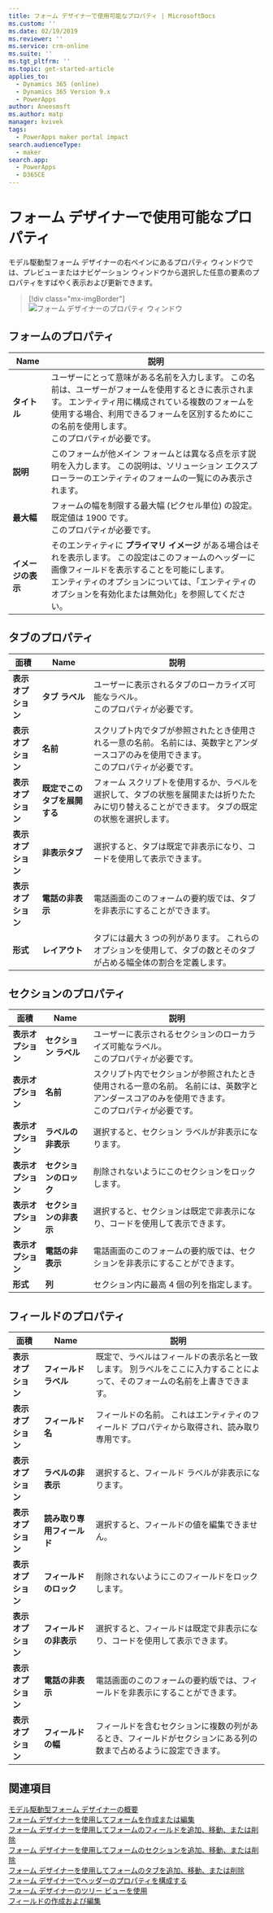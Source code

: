 ```yaml
---
title: フォーム デザイナーで使用可能なプロパティ | MicrosoftDocs
ms.custom: ''
ms.date: 02/19/2019
ms.reviewer: ''
ms.service: crm-online
ms.suite: ''
ms.tgt_pltfrm: ''
ms.topic: get-started-article
applies_to:
  - Dynamics 365 (online)
  - Dynamics 365 Version 9.x
  - PowerApps
author: Aneesmsft
ms.author: matp
manager: kvivek
tags:
  - PowerApps maker portal impact
search.audienceType:
  - maker
search.app:
  - PowerApps
  - D365CE
---
```


# <a name="properties-available-in-the-form-designer"></a>フォーム デザイナーで使用可能なプロパティ

モデル駆動型フォーム デザイナーの右ペインにあるプロパティ ウィンドウでは、プレビューまたはナビゲーション ウィンドウから選択した任意の要素のプロパティをすばやく表示および更新できます。 

> [!div class="mx-imgBorder"] 
> ![](media/form-designer-property-pane.png "フォーム デザイナーのプロパティ ウィンドウ")

## <a name="form-properties"></a>フォームのプロパティ


|Name  |説明  |
|---------|---------|
|**タイトル**     | ユーザーにとって意味がある名前を入力します。 この名前は、ユーザーがフォームを使用するときに表示されます。 エンティティ用に構成されている複数のフォームを使用する場合、利用できるフォームを区別するためにこの名前を使用します。 <br /> このプロパティが必要です。        |
|**説明**     |  このフォームが他メイン フォームとは異なる点を示す説明を入力します。 この説明は、ソリューション エクスプローラーのエンティティのフォームの一覧にのみ表示されます。        |
|**最大幅**     | フォームの幅を制限する最大幅 (ピクセル単位) の設定。 既定値は 1900 です。 <br /> このプロパティが必要です。       |
|**イメージの表示**      | そのエンティティに **プライマリ イメージ** がある場合はそれを表示します。 この設定はこのフォームのヘッダーに画像フィールドを表示することを可能にします。 <br /> エンティティのオプションについては、「エンティティのオプションを有効化または無効化」を参照してください。         |


## <a name="tab-properties"></a>タブのプロパティ

|面積   |Name  |説明  |
|---------|---------|---------|
|**表示オプション**      | **タブ ラベル**      | ユーザーに表示されるタブのローカライズ可能なラベル。 <br /> このプロパティが必要です。         |
| **表示オプション**      |  **名前**     |  スクリプト内でタブが参照されたとき使用される一意の名前。 名前には、英数字とアンダースコアのみを使用できます。 <br />このプロパティが必要です。      |
| **表示オプション**      |  **既定でこのタブを展開する**      |  フォーム スクリプトを使用するか、ラベルを選択して、タブの状態を展開または折りたたみに切り替えることができます。 タブの既定の状態を選択します。       |
| **表示オプション**      | **非表示タブ**     | 選択すると、タブは既定で非表示になり、コードを使用して表示できます。       |
| **表示オプション**      | **電話の非表示**     |  電話画面のこのフォームの要約版では、タブを非表示にすることができます。     |
| **形式**   | **レイアウト**     |  タブには最大 3 つの列があります。 これらのオプションを使用して、タブの数とそのタブが占める幅全体の割合を定義します。      |

## <a name="section-properties"></a>セクションのプロパティ


|面積   |Name  |説明  |
|---------|---------|---------|
|**表示オプション**      | **セクション ラベル**    | ユーザーに表示されるセクションのローカライズ可能なラベル。 <br /> このプロパティが必要です。      |
|**表示オプション**      | **名前**    | スクリプト内でセクションが参照されたとき使用される一意の名前。 名前には、英数字とアンダースコアのみを使用できます。 <br /> このプロパティが必要です。        |
|**表示オプション**      | **ラベルの非表示**   |  選択すると、セクション ラベルが非表示になります。  |
|**表示オプション**      | **セクションのロック**    | 削除されないようにこのセクションをロックします。      |
|**表示オプション**      | **セクションの非表示**     | 選択すると、セクションは既定で非表示になり、コードを使用して表示できます。      |
|**表示オプション**      | **電話の非表示**     |  電話画面のこのフォームの要約版では、セクションを非表示にすることができます。     |
|**形式**     |  **列**    |  セクション内に最高 4 個の列を指定します。      |

## <a name="field-properties"></a>フィールドのプロパティ


|面積  |Name  |説明  |
|---------|---------|---------|
|**表示オプション**     | **フィールド ラベル**    | 既定で、ラベルはフィールドの表示名と一致します。 別ラベルをここに入力することによって、そのフォームの名前を上書きできます。       |
|**表示オプション**     |  **フィールド名**    | フィールドの名前。 これはエンティティのフィールド プロパティから取得され、読み取り専用です。     |
|**表示オプション**     | **ラベルの非表示**     | 選択すると、フィールド ラベルが非表示になります。      |
|**表示オプション**     | **読み取り専用フィールド**    | 選択すると、フィールドの値を編集できません。      |
|**表示オプション**     |  **フィールドのロック**   |  削除されないようにこのフィールドをロックします。     |
|**表示オプション**     |  **フィールドの非表示**     | 選択すると、フィールドは既定で非表示になり、コードを使用して表示できます。      |
|**表示オプション**     |  **電話の非表示**    | 電話画面のこのフォームの要約版では、フィールドを非表示にすることができます。         |
|**表示オプション**     | **フィールドの幅**      |  フィールドを含むセクションに複数の列があるとき、フィールドがセクションにある列の数まで占めるように設定できます。       |


## <a name="see-also"></a>関連項目
[モデル駆動型フォーム デザイナーの概要](form-designer-overview.md)  
[フォーム デザイナーを使用してフォームを作成または編集](create-and-edit-forms.md)  
[フォーム デザイナーを使用してフォームのフィールドを追加、移動、または削除](add-move-or-delete-fields-on-form.md)  
[フォーム デザイナーを使用してフォームのセクションを追加、移動、または削除](add-move-or-delete-sections-on-form.md)  
[フォーム デザイナーを使用してフォームのタブを追加、移動、または削除](add-move-or-delete-tabs-on-form.md)  
[フォーム デザイナーでヘッダーのプロパティを構成する](form-designer-header-properties.md)  
[フォーム デザイナーのツリー ビューを使用](using-tree-view-on-form.md)  
[フィールドの作成および編集](../common-data-service/create-edit-field-portal.md)
